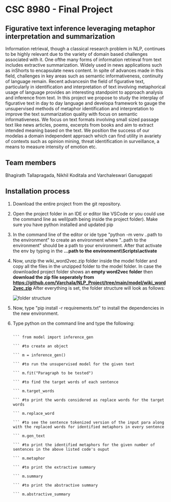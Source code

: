 # CSC 8980 - Final Project
## Figurative text inference leveraging metaphor interpretation and summarization

Information  retrieval,  though  a  classical  research problem  in  NLP,  continues  to  be  highly  relevant  due  to  the variety  of  domain  based  challenges  associated  with  it.  One  ofthe   many   forms   of   information   retrieval   from   text   includes extractive summarization. Widely used in news applications such as  inShorts  to  encapsulate  news  content.  In  spite  of  advances made  in  this  field,  challenges  in  key  areas  such  as  semantic informativeness, continuity of language remain. Recent advancesin  the  field  of  figurative  text,  particularly  in  identification  and interpretation  of  text  involving  metaphorical  usage  of  language provides  an  interesting  standpoint  to  approach  analysis  and inference  from  text.  In  this  project  we  propose  to  study  the interplay  of  figurative  text  in  day  to  day  language  and  developa  framework  to  gauge  the  unsupervised  methods  of  metaphor identification and interpretation to improve the text summarization  quality  with  focus  on  semantic  informativeness.  We  focus on  text  formats  involving  small  sized  passage  text  like  news articles, poems, excerpts from books and aim to extract intended meaning based on the text. We position the success of our modelas  a  domain  independent  approach  which  can  find  utility  in  avariety  of  contexts  such  as  opinion  mining,  threat  identification in  surveillance,  a  means  to  measure  intensity  of  emotion  etc.

## Team members
Bhagirath Tallapragada, Nikhil Koditala and Varchaleswari Ganugapati

## Installation process

1) Download the entire project from the git repository.
2) Open the project folder in an IDE or editor like VSCode or you could use the command line as well(path being inside the project folder). Make sure you have python installed and updated pip
3) In the command line of the editor or ide type "python -m venv ..path to the environment" to create an environment where "..path to the environment" should be a path to your environment. After that activate the env by typing in the **.\..path to the environment\Scripts\activate**
4) Now, unzip the wiki_word2vec.zip folder inside the model folder and copy all the files in the unzipped folder to the model folder. In case the downloaded project folder shows an **empty word2vec folder** then **download the zip file seperately from https://github.com/Varchala/NLP_Project/tree/main/model/wiki_word2vec.zip**
After everything is set, the folder structure will look as follows:

	![folder structure](https://github.com/Varchala/NLP_Project/blob/main/image.JPG?raw=true)
	
5) Now, type "pip install -r requirements.txt" to install the dependencies in the new environment.
6) Type python on the command line and type the following:

	``` #to import the package

	``` from model import inference_gen

	``` #to create an object

	``` m = inference_gen()

	``` #to run the unsupervised model for the given text

	``` m.fit("Paragraph to be tested")

	``` #to find the target words of each sentence

	``` m.target_words

	``` #to print the words considered as replace words for the target words

	``` m.replace_word

	``` #to see the sentence tokenized version of the input para along with the replaced words for identified metaphors in every sentence

	``` m.gen_text

	``` #to print the identified metaphors for the given number of sentences in the above listed code's ouput

	``` m.metaphor

	``` #to print the extractive summary

	``` m.summary

	``` #to print the abstractive summary

	``` m.abstractive_summary 
